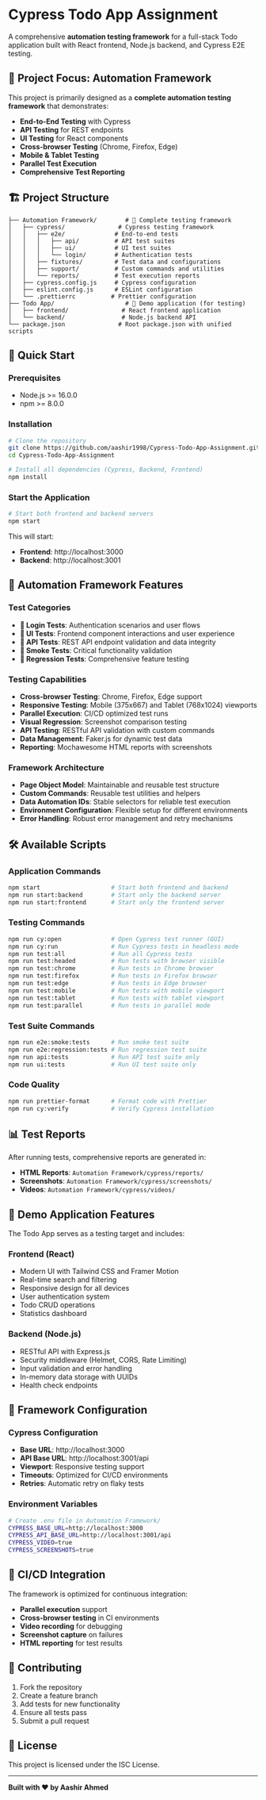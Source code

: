 # Cypress Todo App Assignment

A comprehensive **automation testing framework** for a full-stack Todo application built with React frontend, Node.js backend, and Cypress E2E testing.

## 🎯 **Project Focus: Automation Framework**

This project is primarily designed as a **complete automation testing framework** that demonstrates:

- **End-to-End Testing** with Cypress
- **API Testing** for REST endpoints
- **UI Testing** for React components
- **Cross-browser Testing** (Chrome, Firefox, Edge)
- **Mobile & Tablet Testing**
- **Parallel Test Execution**
- **Comprehensive Test Reporting**

## 🏗️ **Project Structure**

```
├── Automation Framework/        # 🧪 Complete testing framework
│   ├── cypress/               # Cypress testing framework
│   │   ├── e2e/              # End-to-end tests
│   │   │   ├── api/          # API test suites
│   │   │   ├── ui/           # UI test suites
│   │   │   └── login/        # Authentication tests
│   │   ├── fixtures/         # Test data and configurations
│   │   ├── support/          # Custom commands and utilities
│   │   └── reports/          # Test execution reports
│   ├── cypress.config.js     # Cypress configuration
│   ├── eslint.config.js      # ESLint configuration
│   └── .prettierrc          # Prettier configuration
├── Todo App/                    # 🎨 Demo application (for testing)
│   ├── frontend/               # React frontend application
│   └── backend/                # Node.js backend API
└── package.json               # Root package.json with unified scripts
```

## 🚀 **Quick Start**

### Prerequisites

- Node.js >= 16.0.0
- npm >= 8.0.0

### Installation

```bash
# Clone the repository
git clone https://github.com/aashir1998/Cypress-Todo-App-Assignment.git
cd Cypress-Todo-App-Assignment

# Install all dependencies (Cypress, Backend, Frontend)
npm install
```

### Start the Application

```bash
# Start both frontend and backend servers
npm start
```

This will start:

- **Frontend**: http://localhost:3000
- **Backend**: http://localhost:3001

## 🧪 **Automation Framework Features**

### **Test Categories**

- **🔐 Login Tests**: Authentication scenarios and user flows
- **🎨 UI Tests**: Frontend component interactions and user experience
- **🔌 API Tests**: REST API endpoint validation and data integrity
- **💨 Smoke Tests**: Critical functionality validation
- **🔄 Regression Tests**: Comprehensive feature testing

### **Testing Capabilities**

- **Cross-browser Testing**: Chrome, Firefox, Edge support
- **Responsive Testing**: Mobile (375x667) and Tablet (768x1024) viewports
- **Parallel Execution**: CI/CD optimized test runs
- **Visual Regression**: Screenshot comparison testing
- **API Testing**: RESTful API validation with custom commands
- **Data Management**: Faker.js for dynamic test data
- **Reporting**: Mochawesome HTML reports with screenshots

### **Framework Architecture**

- **Page Object Model**: Maintainable and reusable test structure
- **Custom Commands**: Reusable test utilities and helpers
- **Data Automation IDs**: Stable selectors for reliable test execution
- **Environment Configuration**: Flexible setup for different environments
- **Error Handling**: Robust error management and retry mechanisms

## 🛠️ **Available Scripts**

### **Application Commands**

```bash
npm start                    # Start both frontend and backend
npm run start:backend        # Start only the backend server
npm run start:frontend       # Start only the frontend server
```

### **Testing Commands**

```bash
npm run cy:open              # Open Cypress test runner (GUI)
npm run cy:run               # Run Cypress tests in headless mode
npm run test:all             # Run all Cypress tests
npm run test:headed          # Run tests with browser visible
npm run test:chrome          # Run tests in Chrome browser
npm run test:firefox         # Run tests in Firefox browser
npm run test:edge            # Run tests in Edge browser
npm run test:mobile          # Run tests with mobile viewport
npm run test:tablet          # Run tests with tablet viewport
npm run test:parallel        # Run tests in parallel mode
```

### **Test Suite Commands**

```bash
npm run e2e:smoke:tests      # Run smoke test suite
npm run e2e:regression:tests # Run regression test suite
npm run api:tests            # Run API test suite only
npm run ui:tests             # Run UI test suite only
```

### **Code Quality**

```bash
npm run prettier-format      # Format code with Prettier
npm run cy:verify            # Verify Cypress installation
```

## 📊 **Test Reports**

After running tests, comprehensive reports are generated in:

- **HTML Reports**: `Automation Framework/cypress/reports/`
- **Screenshots**: `Automation Framework/cypress/screenshots/`
- **Videos**: `Automation Framework/cypress/videos/`

## 🎨 **Demo Application Features**

The Todo App serves as a testing target and includes:

### **Frontend (React)**

- Modern UI with Tailwind CSS and Framer Motion
- Real-time search and filtering
- Responsive design for all devices
- User authentication system
- Todo CRUD operations
- Statistics dashboard

### **Backend (Node.js)**

- RESTful API with Express.js
- Security middleware (Helmet, CORS, Rate Limiting)
- Input validation and error handling
- In-memory data storage with UUIDs
- Health check endpoints

## 🔧 **Framework Configuration**

### **Cypress Configuration**

- **Base URL**: http://localhost:3000
- **API Base URL**: http://localhost:3001/api
- **Viewport**: Responsive testing support
- **Timeouts**: Optimized for CI/CD environments
- **Retries**: Automatic retry on flaky tests

### **Environment Variables**

```bash
# Create .env file in Automation Framework/
CYPRESS_BASE_URL=http://localhost:3000
CYPRESS_API_BASE_URL=http://localhost:3001/api
CYPRESS_VIDEO=true
CYPRESS_SCREENSHOTS=true
```

## 🚀 **CI/CD Integration**

The framework is optimized for continuous integration:

- **Parallel execution** support
- **Cross-browser testing** in CI environments
- **Video recording** for debugging
- **Screenshot capture** on failures
- **HTML reporting** for test results

## 📝 **Contributing**

1. Fork the repository
2. Create a feature branch
3. Add tests for new functionality
4. Ensure all tests pass
5. Submit a pull request

## 📄 **License**

This project is licensed under the ISC License.

---

**Built with ❤️ by Aashir Ahmed**
